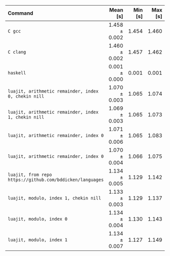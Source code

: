 | Command | Mean [s] | Min [s] | Max [s] | Relative |
|:---|---:|---:|---:|---:|
| `C gcc` | 1.458 ± 0.002 | 1.454 | 1.460 | 1053.47 ± 56.96 |
| `C clang` | 1.460 ± 0.002 | 1.457 | 1.462 | 1054.67 ± 57.02 |
| `haskell` | 0.001 ± 0.000 | 0.001 | 0.001 | 1.00 |
| `luajit, arithmetic remainder, index 0, chekin nill` | 1.070 ± 0.003 | 1.065 | 1.074 | 772.94 ± 41.83 |
| `luajit, arithmetic remainder, index 1, chekin nill` | 1.069 ± 0.003 | 1.065 | 1.073 | 772.08 ± 41.77 |
| `luajit, arithmetic remainder, index 0` | 1.071 ± 0.006 | 1.065 | 1.083 | 773.71 ± 42.05 |
| `luajit, arithmetic remainder, index 0` | 1.070 ± 0.004 | 1.066 | 1.075 | 773.42 ± 41.89 |
| `luajit, from repo https://github.com/bddicken/languages` | 1.134 ± 0.005 | 1.129 | 1.142 | 819.65 ± 44.43 |
| `luajit, modulo, index 1, chekin nill` | 1.133 ± 0.003 | 1.129 | 1.137 | 818.94 ± 44.31 |
| `luajit, modulo, index 0` | 1.134 ± 0.004 | 1.130 | 1.143 | 819.67 ± 44.41 |
| `luajit, modulo, index 1` | 1.134 ± 0.007 | 1.127 | 1.149 | 819.32 ± 44.59 |
